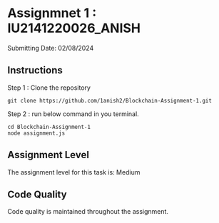 # Assignmnet 1 : IU2141220026_ANISH

Submitting Date: 02/08/2024

## Instructions

Step 1 : Clone the repository

```
git clone https://github.com/1anish2/Blockchain-Assignment-1.git
```

Step 2 : run below command in you terminal.
```
cd Blockchain-Assignment-1
node assignment.js
```

## Assignment Level

The assignment level for this task is: Medium

## Code Quality

Code quality is maintained throughout the assignment.

